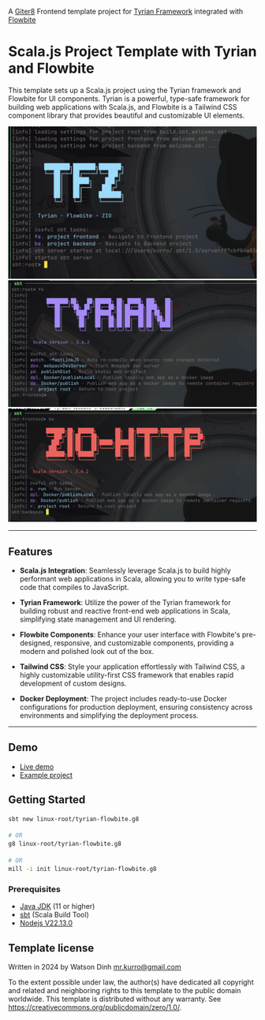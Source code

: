 A [Giter8][g8] Frontend template project for [Tyrian Framework](https://tyrian.indigoengine.io/) integrated with [Flowbite](https://flowbite.com/)

# Scala.js Project Template with Tyrian and Flowbite

This template sets up a Scala.js project using the Tyrian framework and Flowbite for UI components. Tyrian is a powerful, type-safe framework for building web applications with Scala.js, and Flowbite is a Tailwind CSS component library that provides beautiful and customizable UI elements.

![Tyrian Flowbite ZIO](./docs/tfz.png)
![Tyrian Flowbite](./docs/tf.png)
![ZIO](./docs/z.png)

---

## Features

- **Scala.js Integration**: Seamlessly leverage Scala.js to build highly performant web applications in Scala, allowing you to write type-safe code that compiles to JavaScript.
- **Tyrian Framework**: Utilize the power of the Tyrian framework for building robust and reactive front-end web applications in Scala, simplifying state management and UI rendering.

- **Flowbite Components**: Enhance your user interface with Flowbite's pre-designed, responsive, and customizable components, providing a modern and polished look out of the box.

- **Tailwind CSS**: Style your application effortlessly with Tailwind CSS, a highly customizable utility-first CSS framework that enables rapid development of custom designs.

- **Docker Deployment**: The project includes ready-to-use Docker configurations for production deployment, ensuring consistency across environments and simplifying the deployment process.

---

## Demo

- [Live demo](https://tyrian-flowbite.netlify.app)
- [Example project](https://github.com/linux-root/tyrian-flowbite-quickstart)

## Getting Started

```bash
sbt new linux-root/tyrian-flowbite.g8

# OR
g8 linux-root/tyrian-flowbite.g8

# OR
mill -i init linux-root/tyrian-flowbite.g8

```

### Prerequisites

- [Java JDK](https://www.oracle.com/java/technologies/javase-jdk11-downloads.html) (11 or higher)
- [sbt](https://www.scala-sbt.org/download.html) (Scala Build Tool)
- [Nodejs V22.13.0](https://nodejs.org/en/blog/release/v22.13.0)

## Template license

Written in 2024 by Watson Dinh <mr.kurro@gmail.com>

To the extent possible under law, the author(s) have dedicated all
copyright and related and neighboring rights to this template to
the public domain worldwide.
This template is distributed without any warranty. See <https://creativecommons.org/publicdomain/zero/1.0/>.

[g8]: https://www.foundweekends.org/giter8/
